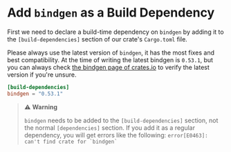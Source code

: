 # Add `bindgen` as a Build Dependency

First we need to declare a build-time dependency on `bindgen` by adding it to
the `[build-dependencies]` section of our crate's `Cargo.toml` file.

Please always use the latest version of `bindgen`, it has the most fixes and
best compatibility. At the time of writing the latest bindgen is `0.53.1`, but
you can always check [the bindgen page of
crates.io](https://crates.io/crates/bindgen) to verify the latest version if
you're unsure.

```toml
[build-dependencies]
bindgen = "0.53.1"
```

> ⚠️ **Warning**
>
> `bindgen` needs to be added to the `[build-dependencies]` section, not the normal
> `[dependencies]` section. If you add it as a regular dependency, you will get
> errors like the following: `` error[E0463]: can't find crate for `bindgen` ``
